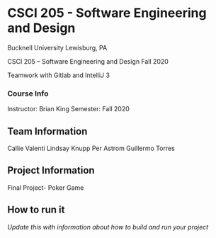 # CSCI 205 - Software Engineering and Design
Bucknell University
Lewisburg, PA

CSCI 205 – Software Engineering and Design Fall 2020

Teamwork with Gitlab and IntelliJ 3
### Course Info
Instructor: Brian King
Semester: Fall 2020
## Team Information
Callie Valenti
Lindsay Knupp
Per Astrom
Guillermo Torres
## Project Information
Final Project- Poker Game
## How to run it
*Update this with information about how to build and run your project*